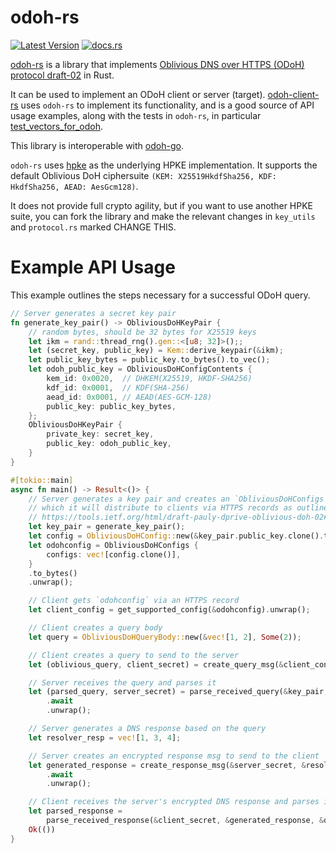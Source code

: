 # odoh-rs

[![Latest Version]][crates.io]
[![docs.rs](https://docs.rs/odoh-rs/badge.svg)](https://docs.rs/odoh-rs)

[Latest Version]: https://img.shields.io/crates/v/odoh-rs.svg
[crates.io]: https://crates.io/crates/odoh-rs

[odoh-rs] is a library that implements [Oblivious DNS over HTTPS (ODoH) protocol draft-02] in Rust.

It can be used to implement an ODoH client or server (target).
[odoh-client-rs] uses `odoh-rs` to implement its functionality, and is a good source of API usage examples, along with the tests in `odoh-rs`, in particular [test_vectors_for_odoh].

This library is interoperable with [odoh-go].

`odoh-rs` uses [hpke] as the underlying HPKE implementation. It supports the default Oblivious DoH ciphersuite
`(KEM: X25519HkdfSha256, KDF: HkdfSha256, AEAD: AesGcm128)`.

It does not provide full crypto agility, but if you want to use another HPKE suite, you can fork the library and make the relevant changes in `key_utils` and `protocol.rs` marked CHANGE THIS.

[odoh-rs]: https://github.com/cloudflare/odoh-rs/
[Oblivious DNS over HTTPS (ODoH) protocol draft-02]: https://tools.ietf.org/html/draft-pauly-dprive-oblivious-doh-02
[odoh-client-rs]: https://github.com/cloudflare/odoh-client-rs/
[odoh-go]: https://github.com/cloudflare/odoh-go
[test_vectors_for_odoh]: https://github.com/cloudflare/odoh-rs/src/protocol.rs#L639
[hpke]: https://docs.rs/hpke/0.3.1/hpke/index.html
[protocol.rs]: https://github.com/cloudflare/odoh-rs/src/protocol.rs

# Example API Usage

This example outlines the steps necessary for a successful ODoH query.

```rust
// Server generates a secret key pair
fn generate_key_pair() -> ObliviousDoHKeyPair {
    // random bytes, should be 32 bytes for X25519 keys
    let ikm = rand::thread_rng().gen::<[u8; 32]>();;
    let (secret_key, public_key) = Kem::derive_keypair(&ikm);
    let public_key_bytes = public_key.to_bytes().to_vec();
    let odoh_public_key = ObliviousDoHConfigContents {
        kem_id: 0x0020,  // DHKEM(X25519, HKDF-SHA256)
        kdf_id: 0x0001,  // KDF(SHA-256)
        aead_id: 0x0001, // AEAD(AES-GCM-128)
        public_key: public_key_bytes,
    };
    ObliviousDoHKeyPair {
        private_key: secret_key,
        public_key: odoh_public_key,
    }
}

#[tokio::main]
async fn main() -> Result<()> {
    // Server generates a key pair and creates an `ObliviousDoHConfigs` struct from it
    // which it will distribute to clients via HTTPS records as outlined in the draft:
    // https://tools.ietf.org/html/draft-pauly-dprive-oblivious-doh-02#section-5
    let key_pair = generate_key_pair();
    let config = ObliviousDoHConfig::new(&key_pair.public_key.clone().to_bytes().unwrap()).unwrap();
    let odohconfig = ObliviousDoHConfigs {
        configs: vec![config.clone()],
    }
    .to_bytes()
    .unwrap();

    // Client gets `odohconfig` via an HTTPS record
    let client_config = get_supported_config(&odohconfig).unwrap();

    // Client creates a query body
    let query = ObliviousDoHQueryBody::new(&vec![1, 2], Some(2));

    // Client creates a query to send to the server
    let (oblivious_query, client_secret) = create_query_msg(&client_config, &query).unwrap();

    // Server receives the query and parses it
    let (parsed_query, server_secret) = parse_received_query(&key_pair, &oblivious_query)
        .await
        .unwrap();

    // Server generates a DNS response based on the query
    let resolver_resp = vec![1, 3, 4];

    // Server creates an encrypted response msg to send to the client
    let generated_response = create_response_msg(&server_secret, &resolver_resp, None, &query)
        .await
        .unwrap();

    // Client receives the server's encrypted DNS response and parses it to recover the plaintext DNS response.
    let parsed_response =
        parse_received_response(&client_secret, &generated_response, &query).unwrap();
    Ok(())
}

```
